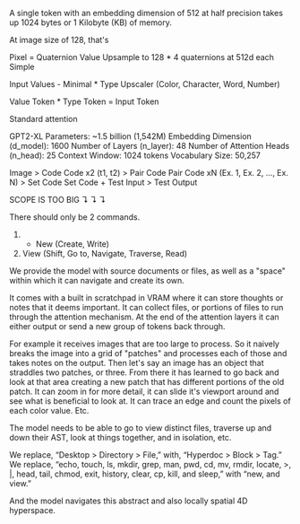 A single token with an embedding dimension of 512 at half precision takes up 1024 bytes or 1 Kilobyte (KB) of memory.

At image size of 128, that's 


Pixel = Quaternion Value
Upsample to 128 * 4 quaternions at 512d each
Simple 

Input Values - Minimal * Type Upscaler (Color, Character, Word, Number)

Value Token * Type Token = Input Token

Standard attention


GPT2-XL
Parameters:                             ~1.5 billion (1,542M)
Embedding Dimension (d_model):          1600
Number of Layers (n_layer):             48
Number of Attention Heads (n_head):     25
Context Window:                         1024 tokens
Vocabulary Size:                        50,257

Image > Code
Code x2 (t1, t2) > Pair Code
Pair Code xN (Ex. 1, Ex. 2, ..., Ex. N) > Set Code
Set Code + Test Input > Test Output

SCOPE IS TOO BIG ↴ ↴ ↴ 

There should only be 2 commands.

1. + New (Create, Write)
2. View (Shift, Go to, Navigate, Traverse, Read)

We provide the model with source documents or files, as well as a "space" within 
which it can navigate and create its own.

It comes with a built in scratchpad in VRAM where it can store thoughts or notes 
that it deems important. It can collect files, or portions of files to run through 
the attention mechanism. At the end of the attention layers it can either output 
or send a new group of tokens back through.

For example it receives images that are too large to process. So it naively breaks 
the image into a grid of "patches" and processes each of those and takes notes on 
the output. Then let's say an image has an object that straddles two patches, or 
three. From there it has learned to go back and look at that area creating a new
patch that has different portions of the old patch. It can zoom in for more detail,
it can slide it's viewport around and see what is beneficial to look at. It can 
trace an edge and count the pixels of each color value. Etc.

The model needs to be able to go to view distinct files, traverse up and down 
their AST, look at things together, and in isolation, etc.

We replace, “Desktop > Directory > File,” with, “Hyperdoc > Block > Tag.”
We replace, “echo, touch, ls, mkdir, grep, man, pwd, cd, mv, rmdir, locate, >, 
|, head, tail, chmod, exit, history, clear, cp, kill, and sleep,” with 
“new, and view.”

And the model navigates this abstract and also locally spatial 4D hyperspace.